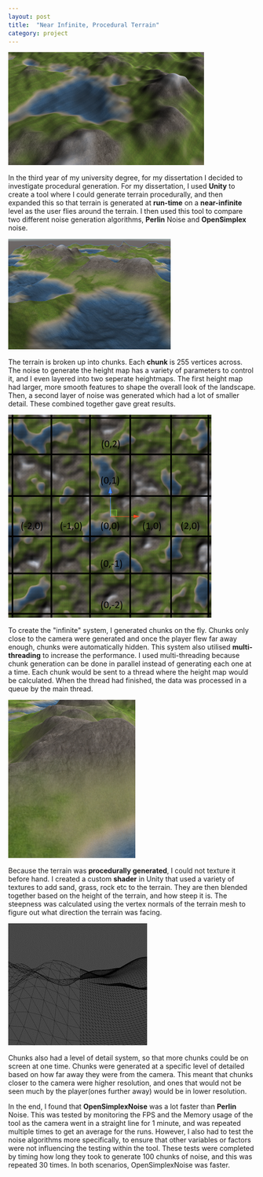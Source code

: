 ```yaml
---
layout: post
title:  "Near Infinite, Procedural Terrain"
category: project
---
```

<img class="heading_image" src="/assets/images/procedural-terrain/terrain.png" alt=""/>

In the third year of my university degree, for my dissertation I decided to investigate procedural generation. For my dissertation, I used **Unity** to create a tool where I could generate terrain procedurally, and then expanded this so that terrain is generated at **run-time** on a **near-infinite** level as the user flies around the terrain. I then used this tool to compare two different noise generation algorithms, **Perlin** Noise and **OpenSimplex** noise.

<img src="/assets/images/procedural-terrain/terrain-top-down.png" alt=""/>

The terrain is broken up into chunks. Each **chunk** is 255 vertices across. The noise to generate the height map has a variety of parameters to control it, and I even layered into two seperate heightmaps. The first height map had larger, more smooth features to shape the overall look of the landscape. Then, a second layer of noise was generated which had a lot of smaller detail. These combined together gave great results.

<img src="/assets/images/procedural-terrain/coordinate-system.png" alt=""/>

To create the "infinite" system, I generated chunks on the fly. Chunks only close to the camera were generated and once the player flew far away enough, chunks were automatically hidden. This system also utilised **multi-threading** to increase the performance. I used multi-threading because chunk generation can be done in parallel instead of generating each one at a time. Each chunk would be sent to a thread where the height map would be calculated. When the thread had finished, the data was processed in a queue by the main thread. 

<img src="/assets/images/procedural-terrain/shader-shading.png" alt=""/>

Because the terrain was **procedurally generated**, I could not texture it before hand. I created a custom **shader** in Unity that used a variety of textures to add sand, grass, rock etc to the terrain. They are then blended together based on the height of the terrain, and how steep it is. The steepness was calculated using the vertex normals of the terrain mesh to figure out what direction the terrain was facing. 

<img src="/assets/images/procedural-terrain/level-of-detail.png" alt=""/>

Chunks also had a level of detail system, so that more chunks could be on screen at one time. Chunks were generated at a specific level of detailed based on how far away they were from the camera. This meant that chunks closer to the camera were higher resolution, and ones that would not be seen much by the player(ones further away) would be in lower resolution.

In the end, I found that **OpenSimplexNoise** was a lot faster than **Perlin** Noise. This was tested by monitoring the FPS and the Memory usage of the tool as the camera went in a straight line for 1 minute, and was repeated multiple times to get an average for the runs. However, I also had to test the noise algorithms more specifically, to ensure that other variables or factors were not influencing the testing within the tool. These tests were completed by timing how long they took to generate 100 chunks of noise, and this was repeated 30 times. In both scenarios, OpenSimplexNoise was faster.

